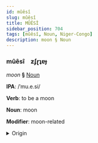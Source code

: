 ```yaml
---
id: mûêsî
slug: mûêsî
title: MÛÊSÎ
sidebar_position: 704
tags: [mûêsî, Noun, Niger-Congo]
description: moon § Noun
---
```


### mûêsî&emsp;<span kind="abugida">ƶʄɽʇɐɟ</span>

*moon* **§** [Noun](../../tags/Noun)

**IPA**: /ˈmu.e.si/

**Verb**: to be a moon

**Noun**: moon

**Modifier**: moon-related

<details>
    <summary>Origin</summary>
    Chichewa mwezi /ˈmʷe.zí/<br/>
    <em>Niger-Congo Language Family</em>
</details>